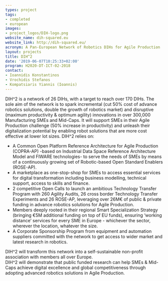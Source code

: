 ```yaml
---
types: project
tags:
- completed
- european
images:
- project_logos/DIH-logo.png
website_name: dih-squared.eu
website_link: http://dih-squared.eu/
acronym: A Pan-European Network of Robotics DIHs for Agile Production
layout: projects
title: DIH^2
date: '2019-06-07T10:25:33+02:00'
program: H2020-DT-ICT-02-2018
contact: 
- Ioannidis Konstantinos
- Vrochidis Stefanos
- Kompatsiaris Yiannis (Ioannis)
---
```

<p>
DIH^2 is a network of 26 DIHs, with a target to reach over 170 DIHs. The sole aim of the network is to spark incremental (cut 50% cost of advance robotics solutions, double the growth of robotics market) and disruptive (maximum productivity & optimum agility) innovations in over 300,000 Manufacturing SMEs and Mid-Caps. It will support SMEs in their Agile Production challenge (50% increase in productivity) and unleash their digitalization potential by enabling robot solutions that are more cost effective at lower lot sizes. DIH^2 relies on:
<ul>
<li>A Common Open Platform Reference Architecture for Agile Production (COPRA-AP) -based on Industrial Data Space Reference Architecture Model and FIWARE technologies- to serve the needs of SMEs by means of a continuously growing set of Robotic-based Open Standard Enablers (ROSE-AP).</li>
<li>A marketplace as one-stop-shop for SMEs to access essential services for digital transformation including business modelling, technical support, access to skills and finance.</li>
<li>2 competitive Open Calls to launch an ambitious Technology Transfer Program with 260 Agility Audits, 26 cross border Technology Transfer Experiments and 26 ROSE-AP, leveraging over 26M€ of public & private funding in advance robotics solutions for Agile Production.</li>
<li>Members deeply rooted in their regional Smart Specialization Strategy (bringing €5M additional funding on top of EU funds), ensuring ‘working distance’ services for every SME in Europe - whichever the sector, wherever the location, whatever the size.</li>
<li>A Corporate Sponsorship Program from equipment and automation suppliers committed with the network to get access to wider market and latest research in robotics.</li>
</ul>
DIH^2 will transform this network into a self-sustainable non-profit association with members all over Europe.<br/>
DIH^2 will demonstrate that public funded research can help SMEs & Mid-Caps achieve digital excellence and global competitiveness through adopting advanced robotics solutions in Agile Production.
</p>
